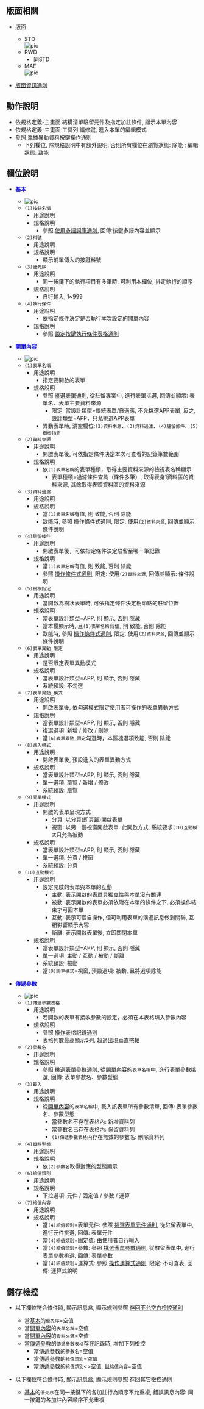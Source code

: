 ## <div id="layout">版面相關</div>
* 版面
    * STD</br>
        ![pic][image_badialog_STD]
    * RWD
        * 同STD
    * MAE</br>
        ![pic][image_badialog_APP]

* [版面資訊通則][link_ruleother1]

## <div id="form-action">動作說明</div>

* 依規格定義-主畫面 結構清單駐留元件及指定加註條件, 顯示本單內容
* 依規格定義-主畫面 工具列.編修鍵, 進入本單的編輯模式
* 參照 [單據異動資料按鍵操作通則][link_rulebutton2]
    * 下列欄位, 除規格說明中有額外說明, 否則所有欄位在瀏覽狀態: 除能 ; 編輯狀態: 致能


## <div id="object-desc">欄位說明</div>

* <p id="fieldbreak1" style="color:blue;font-weight:bold">基本</p>

    * ![pic][image_badialog_block1]
    * `(1)按鈕名稱`
        * 用途說明
        * 規格說明
            * 參照 [使用多語詞庫通則][link_ruledialog2], 回傳:按鍵多語內容並顯示
    * `(2)料號`
        * 用途說明
        * 規格說明
            * 顯示前單傳入的按鍵料號
    * `(3)優先序`
        * 用途說明
            * 同一按鍵下的執行項目有多筆時, 可利用本欄位, 排定執行的順序
        * 規格說明
            * 自行輸入, 1~999
    * `(4)執行條件`
        * 用途說明
            * 依指定條件決定是否執行本次設定的開單內容
        * 規格說明
            * 參照 [設定按鍵執行條件表格通則][link_ruledialog11]

* <p id="fieldbreak2" style="color:blue;font-weight:bold">開單內容</p>

    * ![pic][image_badialog_block2]
     * `(1)表單名稱`
        * 用途說明
            * 指定要開啟的表單
        * 規格說明
            *  參照 [挑選表單通則][link_ruledialog6], 從駐留專案中, 進行表單挑選, 回傳並顯示: 表單名、表單主要資料來源
                * 限定: 當設計類型=傳統表單/自適應, 不允挑選APP表單, 反之, 設計類型=APP，只允挑選APP表單
            * 異動表單時, 清空欄位:`(2)資料來源`、`(3)資料過濾`、`(4)駐留條件`、`(5)樹根指定`
    * `(2)資料來源`
        * 用途說明
            * 開啟表單後, 可依指定條件決定本次可查看的記錄筆數範圍
        * 規格說明
            * 依`(1)表單名稱`的表單種類，取得主要資料來源的檢視表名稱顯示
                * 表單種類=過濾條件查詢（條件多筆）, 取得表身1資料區的資料來源, 其餘取得表頭資料區的資料來源
    * `(3)資料過濾`
        * 用途說明
        * 規格說明
            * 當`(1)表單名稱`有值, 則 致能, 否則 除能
            * 致能時, 參照 [操作條件式通則][link_ruledialog1], 限定: 使用`(2)資料來源`, 回傳並顯示: 條件說明
    * `(4)駐留條件`
        * 用途說明
            * 開啟表單後，可依指定條件決定駐留至哪一筆記錄
        * 規格說明
            * 當`(1)表單名稱`有值, 則 致能, 否則 除能
            * 參照 [操作條件式通則][link_ruledialog1], 限定: 使用`(2)資料來源`, 回傳並顯示: 條件說明
    * `(5)樹根指定`
        * 用途說明
            * 當開啟為樹狀表單時, 可依指定條件決定樹節點的駐留位置
        * 規格說明
            * 當表單設計類型=APP, 則 顯示, 否則 隱藏
            * 當本欄顯示時, 且`(1)表單名稱`有值, 則 致能, 否則 除能
            * 致能時, 參照 [操作條件式通則][link_ruledialog1], 限定: 使用`(2)資料來源`, 回傳並顯示: 條件說明
    * `(6)表單異動_限定`
        * 用途說明
            * 是否限定表單異動模式
        * 規格說明
            * 當表單設計類型=APP, 則 顯示, 否則 隱藏
            * 系統預設: 不勾選
    * `(7)表單異動_模式`
        * 用途說明
            * 開啟表單後, 依勾選模式限定使用者可操作的表單異動方式
        * 規格說明
            * 當表單設計類型=APP, 則 顯示, 否則 隱藏
            * 複選選項: 新增 / 修改 / 刪除
            * 當`(6)表單異動_限定`勾選時，本區塊選項致能, 否則 除能
    * `(8)進入模式`
        * 用途說明
            * 開啟表單後, 預設進入的表單異動方式
        * 規格說明
            * 當表單設計類型=APP, 則 顯示, 否則 隱藏
            * 單一選項: 瀏覽 / 新增 / 修改
            * 系統預設: 瀏覽
    * `(9)開單模式`
        * 用途說明
            * 開啟的表單呈現方式
                * 分頁: 以分頁(即頁籤)開啟表單
                * 視窗: 以另一個視窗開啟表單. 此開啟方式, 系統要求`(10)互動模式`只允為被動
        * 規格說明
            * 當表單設計類型=APP, 則 顯示, 否則 隱藏
            * 單一選項: 分頁 / 視窗
            * 系統預設: 分頁
    * `(10)互動模式`
        * 用途說明
            * 設定開啟的表單與本單的互動
                * 主動: 表示開啟的表單具獨立性與本單沒有關連
                * 被動: 表示開啟的表單必須依附在本單的條件之下, 必須操作結束才可回本單
                * 互動: 表示可個自操作, 但可利用表單的溝通訊息做到關聯, 互相影響顯示內容
                * 斷離: 表示開啟表單後, 立即關閉本單
        * 規格說明
            * 當表單設計類型=APP, 則 顯示, 否則 隱藏
            * 單一選項: 主動 / 互動 / 被動 / 斷離
            * 系統預設: 被動
            * 當`(9)開單模式`=視窗, 預設選項: 被動, 且將選項除能

* <p id="fieldbreak3" style="color:blue;font-weight:bold">傳遞參數</p>

    * ![pic][image_badialog_block3]
     * `(1)傳遞參數表格`
        * 用途說明
            * 若開啟的表單有接收參數的設定，必須在本表格填入參數內容
        * 規格說明
            * 參照 [操作表格記錄通則][link_rulebutton3]
			* 表格列數最高顯示**5**列, 超過出現垂直捲軸
    * `(2)參數名`
        * 用途說明
        * 規格說明
            * 參照 [挑選表單參數通則][link_ruledialog9], 從[開單內容][link_fieldbreak2]的`表單名稱`中, 進行表單參數挑選, 回傳: 表單參數名、參數型態
    * `(3)載入`
        * 用途說明
        * 規格說明
            * 從[開單內容][link_fieldbreak2]的`表單名稱`中, 載入該表單所有參數清單, 回傳: 表單參數名、參數型態
                * 當參數名不存在表格內: 新增資料列
                * 當參數名已存在表格內: 保留資料列
                * `(1)傳遞參數表格`內存在無效的參數名: 刪除資料列     
    * `(4)資料型態`
        * 用途說明
        * 規格說明
            * 依`(2)參數名`取得對應的型態顯示
    * `(6)給值類別`
        * 用途說明
        * 規格說明
            * 下拉選項: 元件 / 固定值 / 參數 / 運算
    * `(7)給值內容`
        * 用途說明
        * 規格說明
            * 當`(4)給值類別`=表單元件: 參照 [挑選表單元件通則][link_ruledialog7], 從駐留表單中, 進行元件挑選, 回傳: 表單元件
            * 當`(4)給值類別`=固定值: 由使用者自行輸入
            * 當`(4)給值類別`=參數: 參照 [挑選表單參數通則][link_ruledialog9], 從駐留表單中, 進行表單參數挑選, 回傳: 表單參數
            * 當`(4)給值類別`=運算式: 參照 [操作運算式通則][link_ruledialog8], 限定: 不可查表, 回傳: 運算式說明

## <div id="save-action">儲存檢控</div>
* 以下欄位符合條件時, 顯示訊息盒, 顯示規則參照 [存回不允空白檢控通則][link_ruleother7]
    * 當[基本][link_fieldbreak1]的`優先序`=空值
    * 當[開單內容][link_fieldbreak2]的`表單名稱`=空值
    * 當[開單內容][link_fieldbreak2]的`資料來源`=空值
    * 當[傳遞參教][link_fieldbreak3]的`傳遞參數表格`存在記錄時, 增加下列檢控
        * 當[傳遞參教][link_fieldbreak3]的`參數名`=空值
        * 當[傳遞參教][link_fieldbreak3]的`給值類別`=空值
        * 當[傳遞參教][link_fieldbreak3]的`給值類別`<>空值, 且`給值內容`=空值

* 以下欄位符合條件時, 顯示訊息盒, 顯示規則參照 [存回其它檢控通則][link_ruleother8]
    * [基本][link_fieldbreak1]的`優先序`在同一按鍵下的各加註行為順序不允重複, 錯誤訊息內容: 同一按鍵的各加註內容順序不允重複

<!-- 圖片 -->
[image_badialog_STD]:attachment/BADialog_STD.png
[image_badialog_APP]:attachment/BADialog_APP.png
[image_badialog_block1]:attachment/BADialog_block1.png
[image_badialog_block2]:attachment/BADialog_block2.png
[image_badialog_block3]:attachment/BADialog_block3.png

<!-- 超連結 -->
[link_fieldbreak1]:#fieldbreak1 "基本"
[link_fieldbreak2]:#fieldbreak2 "開單內容"
[link_fieldbreak3]:#fieldbreak3 "傳遞參數"
[link_ruleother1]:{1}/RulesOther/README#ruleother1 "共用通則_其它/版面資訊通則"
[link_ruledialog2]:{1}/RulesDialog/README#ruledialog2 "共用通則_開啟單據/使用多語詞庫通則"
[link_ruleother7]:{1}/RulesOther/README#ruleother7 "共用通則_其它/存回不允空白檢控通則"
[link_ruleother8]:{1}/RulesOther/README#ruleother8 "共用通則_其它/存回其它檢控通則"

[link_rulebutton2]:{1}/RulesButton/README#rulebutton2 "共用通則_按鍵/單據異動資料按鍵操作通則"
[link_rulebutton3]:{1}/RulesButton/README#rulebutton3 "共用通則_按鍵/操作表格記錄通則"

[link_ruledialog1]:{1}/RulesDialog/README#ruledialog1 "共用通則_開啟單據/操作條件式通則"
[link_ruledialog6]:{1}/RulesDialog/README#ruledialog6 "共用通則_開啟單據/挑選表單通則"
[link_ruledialog7]:{1}/RulesDialog/README#ruledialog7 "共用通則_開啟單據/挑選表單元件通則"
[link_ruledialog8]:{1}/RulesDialog/README#ruledialog8 "共用通則_開啟單據/操作運算式通則"
[link_ruledialog9]:{1}/RulesDialog/README#ruledialog9 "共用通則_開啟單據/挑選表單參數通則"
[link_ruledialog11]:{1}/RulesDialog/README#ruledialog11 "共用通則_開啟單據/設定按鍵執行條件表格通則"

